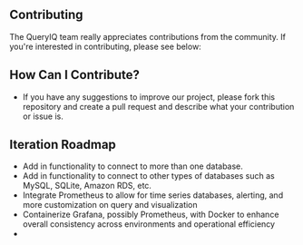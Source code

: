 ## Contributing

The QueryIQ team really appreciates contributions from the community. If you're interested in contributing, please see below: 

## How Can I Contribute?
- If you have any suggestions to improve our project, please fork this repository and create a pull request and describe what your contribution or issue is. 


## Iteration Roadmap

- Add in functionality to connect to more than one database.
- Add in functionality to connect to other types of databases such as MySQL, SQLite, Amazon RDS, etc.
- Integrate Prometheus to allow for time series databases, alerting, and more customization on query and visualization
- Containerize Grafana, possibly Prometheus, with Docker to enhance overall consistency across environments and operational efficiency 
- 


